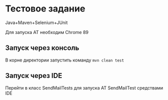 # Тестовое задание
 Java+Maven+Selenium+JUnit
 
 Для запуска АТ необходим Chrome 89 

## Запуск через консоль
В корне директории запустить команду `mvn clean test`

## Запуск через IDE

Перейти в класс SendMailTests для запуска АТ SendMailTest средствами IDE
